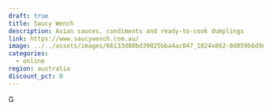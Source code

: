 ```yaml
---
draft: true
title: Saucy Wench
description: Asian sauces, condiments and ready-to-cook dumplings
link: https://www.saucywench.com.au/
image: ../../assets/images/66133d08bd39025bba4ac047_1024x862-0d059b6d981dddd5d04d62df4f0240a1.jpeg
categories:
  - online
region: australia
discount_pct: 0
---
```

G
